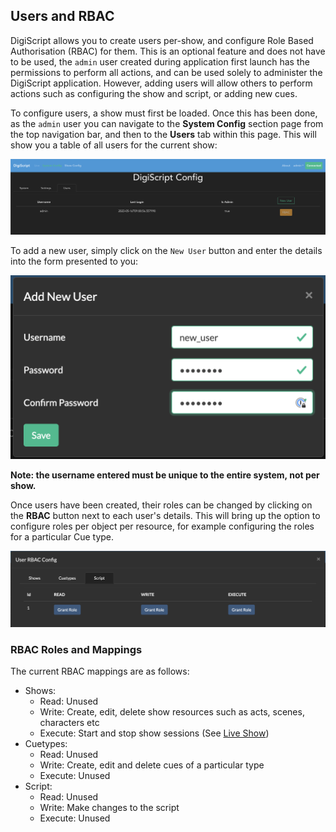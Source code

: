 ## Users and RBAC

DigiScript allows you to create users per-show, and configure Role Based Authorisation (RBAC) for 
them. This is an optional feature and does not have to be used, the `admin` user created during
application first launch has the permissions to perform all actions, and can be used solely to 
administer the DigiScript application. However, adding users will allow others to perform actions
such as configuring the show and script, or adding new cues.

To configure users, a show must first be loaded. Once this has been done, as the `admin` user you can 
navigate to the **System Config** section page from the top navigation bar, and then to the **Users**
tab within this page. This will show you a table of all users for the current show:

![](../images/config_user/users_overview.png)

To add a new user, simply click on the `New User` button and enter the details into the form
presented to you:

![](../images/config_user/create_user.png)

**Note: the username entered must be unique to the entire system, not per show.**

Once users have been created, their roles can be changed by clicking on the **RBAC** button next
to each user's details. This will bring up the option to configure roles per object per resource,
for example configuring the roles for a particular Cue type.

![](../images/config_user/user_rbac.png)

### RBAC Roles and Mappings

The current RBAC mappings are as follows:

* Shows:
  * Read: Unused
  * Write: Create, edit, delete show resources such as acts, scenes, characters etc
  * Execute: Start and stop show sessions (See [Live Show](./live_show.md))
* Cuetypes:
  * Read: Unused
  * Write: Create, edit and delete cues of a particular type
  * Execute: Unused
* Script:
  * Read: Unused
  * Write: Make changes to the script
  * Execute: Unused